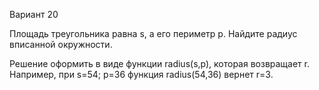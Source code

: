 Вариант 20

Площадь треугольника равна s, а его периметр p. Найдите радиус вписанной
окружности.

Решение оформить в виде функции radius(s,p), которая возвращает r. Например,
при s=54; p=36 функция radius(54,36) вернет r=3.
